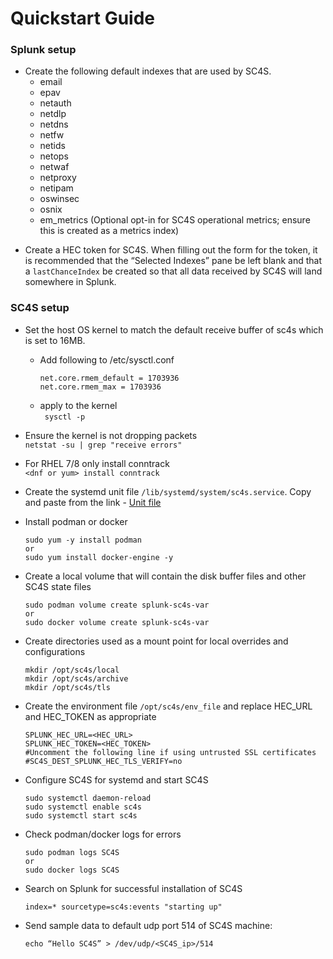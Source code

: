 # Quickstart Guide

### Splunk setup
- Create the following default indexes that are used by SC4S.
    * email
    * epav
    * netauth
    * netdlp
    * netdns
    * netfw
    * netids
    * netops
    * netwaf
    * netproxy
    * netipam
    * oswinsec
    * osnix
    * em_metrics (Optional opt-in for SC4S operational metrics; ensure this is created as a metrics index)

 * Create a HEC token for SC4S. When filling out the form for the token, it is recommended that the “Selected Indexes” pane be left blank and that a
 `lastChanceIndex` be created so that all data received by SC4S will land somewhere in Splunk.

### SC4S setup 
* Set the host OS kernel to match the default receive buffer of sc4s which is set to 16MB.
    * Add following to /etc/sysctl.conf
        ```
        net.core.rmem_default = 1703936
        net.core.rmem_max = 1703936
        ```
    * apply to the kernel\
        ``` sysctl -p```
* Ensure the kernel is not dropping packets\
    ```netstat -su | grep "receive errors"```

 * For RHEL 7/8 only install conntrack\
    ```<dnf or yum> install conntrack```

 * Create the systemd unit file `/lib/systemd/system/sc4s.service`. Copy and paste from the link -
[Unit file](https://splunk-connect-for-syslog.readthedocs.io/en/master/gettingstarted/podman-systemd-general/#initial-setup
)

* Install podman or docker 
    ```
    sudo yum -y install podman
    or
    sudo yum install docker-engine -y
  ```

* Create a local volume that will contain the disk buffer files and other SC4S state files
    ```
    sudo podman volume create splunk-sc4s-var
    or 
    sudo docker volume create splunk-sc4s-var
    ```
* Create directories used as a mount point for local overrides and configurations
    ```
    mkdir /opt/sc4s/local
    mkdir /opt/sc4s/archive
    mkdir /opt/sc4s/tls
    ```
* Create the environment file `/opt/sc4s/env_file` and replace HEC_URL and HEC_TOKEN as appropriate
    ```
    SPLUNK_HEC_URL=<HEC_URL>
    SPLUNK_HEC_TOKEN=<HEC_TOKEN>
    #Uncomment the following line if using untrusted SSL certificates
    #SC4S_DEST_SPLUNK_HEC_TLS_VERIFY=no
    ```
* Configure SC4S for systemd and start SC4S
    ```
    sudo systemctl daemon-reload 
    sudo systemctl enable sc4s
    sudo systemctl start sc4s
    ```
* Check podman/docker logs for errors
    ```
    sudo podman logs SC4S
    or
    sudo docker logs SC4S
    ```
* Search on Splunk for successful installation of SC4S
    ```
    index=* sourcetype=sc4s:events "starting up"
    ```
* Send sample data to default udp port 514 of SC4S machine:
  ```
  echo “Hello SC4S” > /dev/udp/<SC4S_ip>/514
   ```

